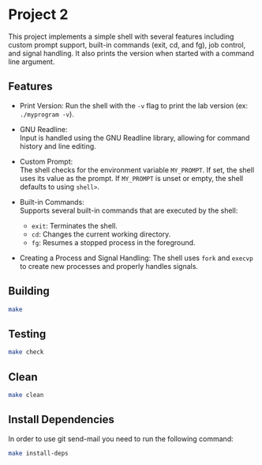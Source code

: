 # Project 2

This project implements a simple shell with several features including custom prompt support, built-in commands (exit, cd, and fg), job control, and signal handling. It also prints the version when started with a command line argument.

## Features

- Print Version:
  Run the shell with the `-v` flag to print the lab version (ex: `./myprogram -v`).

- GNU Readline:  
  Input is handled using the GNU Readline library, allowing for command history and line editing.

- Custom Prompt:  
  The shell checks for the environment variable `MY_PROMPT`. If set, the shell uses its value as the prompt. If `MY_PROMPT` is unset or empty, the shell defaults to using `shell>`.

- Built-in Commands:  
  Supports several built-in commands that are executed by the shell:
  - `exit`: Terminates the shell.
  - `cd`: Changes the current working directory.
  - `fg`: Resumes a stopped process in the foreground.

- Creating a Process and Signal Handling:
  The shell uses `fork` and `execvp` to create new processes and properly handles signals.


## Building

```bash
make
```

## Testing

```bash
make check
```

## Clean

```bash
make clean
```

## Install Dependencies

In order to use git send-mail you need to run the following command:

```bash
make install-deps
```
